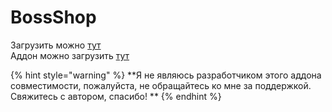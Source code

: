 # BossShop

Загрузить можно [тут](https://www.spigotmc.org/resources/bossshoppro-the-most-powerful-chest-gui-shop-menu-plugin.222/)  
Аддон можно загрузить [тут](https://www.spigotmc.org/resources/itemsadder-bossshop-integration.72396/)

{% hint style="warning" %}
**Я не являюсь разработчиком этого аддона совместимости, пожалуйста, не обращайтесь ко мне за поддержкой.  
Свяжитесь с автором, спасибо! **
{% endhint %}
